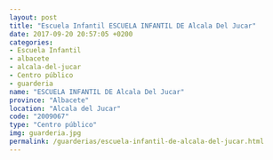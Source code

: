 ```yaml
---
layout: post
title: "Escuela Infantil ESCUELA INFANTIL DE Alcala Del Jucar"
date: 2017-09-20 20:57:05 +0200
categories:
- Escuela Infantil
- albacete
- alcala-del-jucar
- Centro público
- guarderia
name: "ESCUELA INFANTIL DE Alcala Del Jucar"
province: "Albacete"
location: "Alcala del Jucar"
code: "2009067"
type: "Centro público"
img: guarderia.jpg
permalink: /guarderias/escuela-infantil-de-alcala-del-jucar.html
---
```

